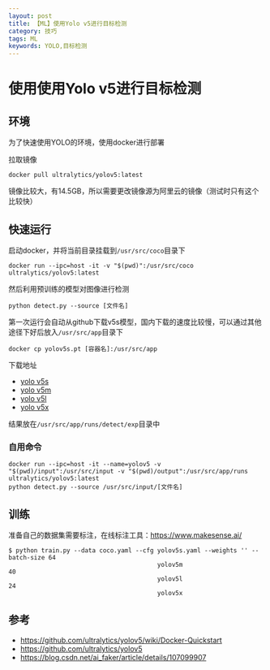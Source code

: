 ```yaml
---
layout: post
title: 【ML】使用Yolo v5进行目标检测
category: 技巧
tags: ML
keywords: YOLO,目标检测
---
```

# 使用使用Yolo v5进行目标检测

## 环境
为了快速使用YOLO的环境，使用docker进行部署

拉取镜像
```
docker pull ultralytics/yolov5:latest
```
镜像比较大，有14.5GB，所以需要更改镜像源为阿里云的镜像（测试时只有这个比较快）
## 快速运行
启动docker，并将当前目录挂载到`/usr/src/coco`目录下
```
docker run --ipc=host -it -v "$(pwd)":/usr/src/coco ultralytics/yolov5:latest
```

然后利用预训练的模型对图像进行检测
```
python detect.py --source [文件名]
```
第一次运行会自动从github下载v5s模型，国内下载的速度比较慢，可以通过其他途径下好后放入`/usr/src/app`目录下
```
docker cp yolov5s.pt [容器名]:/usr/src/app
```

下载地址

- [yolo v5s](https://github.91chifun.workers.dev//https://github.com/ultralytics/yolov5/releases/download/v4.0/yolov5s.pt)
- [yolo v5m](https://github.91chifun.workers.dev//https://github.com/ultralytics/yolov5/releases/download/v4.0/yolov5m.pt)
- [yolo v5l](https://github.91chifun.workers.dev//https://github.com/ultralytics/yolov5/releases/download/v4.0/yolov5l.pt)
- [yolo v5x](https://github.91chifun.workers.dev//https://github.com/ultralytics/yolov5/releases/download/v4.0/yolov5x.pt)

结果放在`/usr/src/app/runs/detect/exp`目录中



### 自用命令

```
docker run --ipc=host -it --name=yolov5 -v "$(pwd)/input":/usr/src/input -v "$(pwd)/output":/usr/src/app/runs ultralytics/yolov5:latest
python detect.py --source /usr/src/input/[文件名]
```
## 训练

准备自己的数据集需要标注，在线标注工具：<https://www.makesense.ai/>

```
$ python train.py --data coco.yaml --cfg yolov5s.yaml --weights '' --batch-size 64
                                         yolov5m                                40
                                         yolov5l                                24
                                         yolov5x     
```                                   

## 参考
- <https://github.com/ultralytics/yolov5/wiki/Docker-Quickstart>
- <https://github.com/ultralytics/yolov5>
- <https://blog.csdn.net/ai_faker/article/details/107099907>